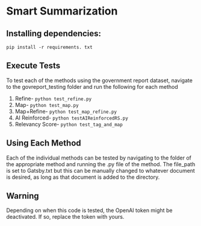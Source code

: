 # Smart Summarization

## Installing dependencies:
`pip install -r requirements. txt`

## Execute Tests
To test each of the methods using the government report dataset, navigate to the govreport_testing folder and run the following for each method
1. Refine- `python test_refine.py`
2. Map- `python test_map.py`
3. Map+Refine- `python test_map_refine.py`
4. AI Reinforced- `python testAIReinforcedRS.py`
5. Relevancy Score- `python test_tag_and_map`

## Using Each Method
Each of the individual methods can be tested by navigating to the folder of the appropriate method and running the .py file of the method. The file_path is set to Gatsby.txt but this can be manually changed to whatever document is desired, as long as that document is added to the directory.

## Warning
Depending on when this code is tested, the OpenAI token might be deactivated. If so, replace the token with yours.
